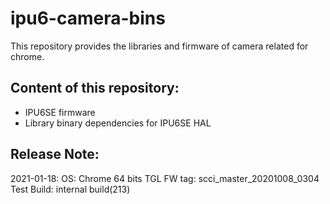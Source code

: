 # ipu6-camera-bins

This repository provides the libraries and firmware of camera related for chrome.

## Content of this repository:
* IPU6SE firmware
* Library binary dependencies for IPU6SE HAL

## Release Note:
2021-01-18:
OS:           Chrome 64 bits
TGL FW tag:   scci_master_20201008_0304
Test Build:   internal build(213)
